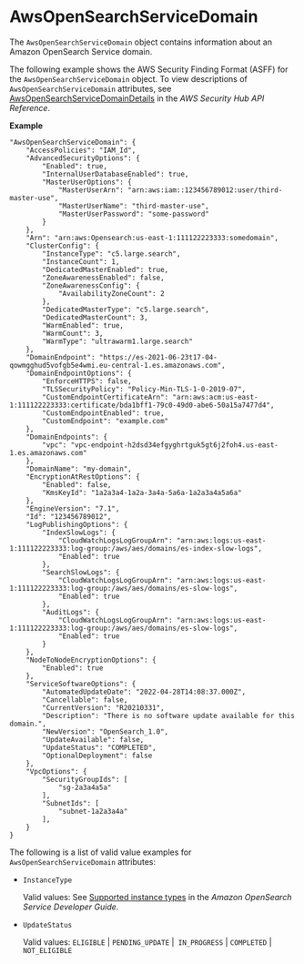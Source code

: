 # AwsOpenSearchServiceDomain<a name="asff-resourcedetails-awsopensearchservicedomain"></a>

The `AwsOpenSearchServiceDomain` object contains information about an Amazon OpenSearch Service domain\.

The following example shows the AWS Security Finding Format \(ASFF\) for the `AwsOpenSearchServiceDomain` object\. To view descriptions of `AwsOpenSearchServiceDomain` attributes, see [AwsOpenSearchServiceDomainDetails](https://docs.aws.amazon.com/securityhub/1.0/APIReference/API_AwsOpenSearchServiceDomainDetails.html) in the *AWS Security Hub API Reference*\.

**Example**

```
"AwsOpenSearchServiceDomain": {
    "AccessPolicies": "IAM_Id",
    "AdvancedSecurityOptions": {
        "Enabled": true,
        "InternalUserDatabaseEnabled": true,
        "MasterUserOptions": {
            "MasterUserArn": "arn:aws:iam::123456789012:user/third-master-use",
            "MasterUserName": "third-master-use",
            "MasterUserPassword": "some-password"
        }
    },
    "Arn": "arn:aws:Opensearch:us-east-1:111122223333:somedomain",
    "ClusterConfig": {
        "InstanceType": "c5.large.search",
        "InstanceCount": 1,
        "DedicatedMasterEnabled": true,
        "ZoneAwarenessEnabled": false,
        "ZoneAwarenessConfig": {
            "AvailabilityZoneCount": 2
        },
        "DedicatedMasterType": "c5.large.search",
        "DedicatedMasterCount": 3,
        "WarmEnabled": true,
        "WarmCount": 3,
        "WarmType": "ultrawarm1.large.search"
    },
    "DomainEndpoint": "https://es-2021-06-23t17-04-qowmgghud5vofgb5e4wmi.eu-central-1.es.amazonaws.com",
    "DomainEndpointOptions": {
        "EnforceHTTPS": false,
        "TLSSecurityPolicy": "Policy-Min-TLS-1-0-2019-07",
        "CustomEndpointCertificateArn": "arn:aws:acm:us-east-1:111122223333:certificate/bda1bff1-79c0-49d0-abe6-50a15a7477d4",
        "CustomEndpointEnabled": true,
        "CustomEndpoint": "example.com"
    },
    "DomainEndpoints": {
        "vpc": "vpc-endpoint-h2dsd34efgyghrtguk5gt6j2foh4.us-east-1.es.amazonaws.com"
    },
    "DomainName": "my-domain",
    "EncryptionAtRestOptions": {
        "Enabled": false,
        "KmsKeyId": "1a2a3a4-1a2a-3a4a-5a6a-1a2a3a4a5a6a"
    },
    "EngineVersion": "7.1",
    "Id": "123456789012",
    "LogPublishingOptions": {
        "IndexSlowLogs": {
            "CloudWatchLogsLogGroupArn": "arn:aws:logs:us-east-1:111122223333:log-group:/aws/aes/domains/es-index-slow-logs",
            "Enabled": true
        },
        "SearchSlowLogs": {
            "CloudWatchLogsLogGroupArn": "arn:aws:logs:us-east-1:111122223333:log-group:/aws/aes/domains/es-slow-logs",
            "Enabled": true
        },
        "AuditLogs": {
            "CloudWatchLogsLogGroupArn": "arn:aws:logs:us-east-1:111122223333:log-group:/aws/aes/domains/es-slow-logs",
            "Enabled": true
        }
    },
    "NodeToNodeEncryptionOptions": {
        "Enabled": true
    },
    "ServiceSoftwareOptions": {
        "AutomatedUpdateDate": "2022-04-28T14:08:37.000Z",
        "Cancellable": false,
        "CurrentVersion": "R20210331",
        "Description": "There is no software update available for this domain.",
        "NewVersion": "OpenSearch_1.0",
        "UpdateAvailable": false,
        "UpdateStatus": "COMPLETED",
        "OptionalDeployment": false
    },
    "VpcOptions": {
        "SecurityGroupIds": [
            "sg-2a3a4a5a"
        ],
        "SubnetIds": [
            "subnet-1a2a3a4a"
        ],
    }
}
```

The following is a list of valid value examples for `AwsOpenSearchServiceDomain` attributes:
+ `InstanceType`

  Valid values: See [Supported instance types](https://docs.aws.amazon.com/opensearch-service/latest/developerguide/supported-instance-types.html) in the *Amazon OpenSearch Service Developer Guide*\.
+ `UpdateStatus`

  Valid values: `ELIGIBLE` \| `PENDING_UPDATE` \|` IN_PROGRESS` \| `COMPLETED` \| `NOT_ELIGIBLE`